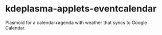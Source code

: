 # kdeplasma-applets-eventcalendar
Plasmoid for a calendar+agenda with weather that syncs to Google Calendar.
